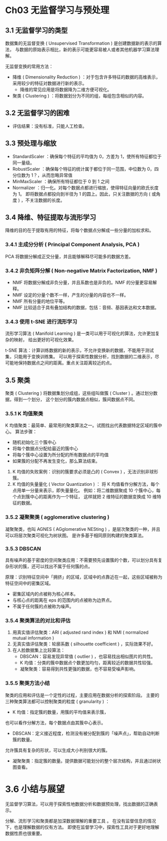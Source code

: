 # Ch03 无监督学习与预处理

## 3.1 无监督学习的类型

数据集的无监督变换 ( Unsupervised Transformation ) 是创建数据新的表示的算法，
与数据的原始表示相比，新的表示可能更容易被人或者其他机器学习算法理解。

无监督变换的常用方法：

-   降维 ( Dimensionality Reduction ) ：对于包含许多特征的数据的高维表示，
采用较少的特征对数据进行新的表示。
    -   降维的常见应用是将数据降为二维方便可视化。
-   聚类 ( Clustering ) ：将数据划分为不同的组，每组包含相似的内容。

## 3.2 无监督学习的困难

-   评估结果：没有标准，只能人工检查。

## 3.3 预处理与缩放

-   StandardScaler    ：确保每个特征的平均值为 0，方差为 1，使所有特征都位于同一量级。
-   RobustScaler      ：确保每个特征的统计属于都位于同一范围，中位数为 0，四分位数为 1？，从而忽略异常值
-   MinMaxScaler      ：确保所有特征都位于 0 到 1 之间
-   Normalizer        ：归一化。对每个数据点都进行缩放，使得特征向量的欧氏长度为 1。
即将数据点都投向到半径为 1 的圆上。因此，只关注数据的方向 ( 或角度 ) ，不关注数据的长度。

## 3.4 降维、特征提取与流形学习

降维的目的在于提取有用的特征，将每个数据点分解成一些分量的加权求和。

### 3.4.1 主成分分析 ( Principal Component Analysis, PCA )

PCA 将数据分解成正交分量，并且能够解释尽可能多的数据方差。

### 3.4.2 非负矩阵分解 ( Non-negative Matrix Factorization, NMF )

-   NMF 将数据分解成非负分量，并且系数也是非负的。NMF 的分量更容易解释。
-   NMF 设定的分量个数不一样，产生的分量的内容也不一样。
-   NMF 所有分量的地位平等。
-   NMF 比较适合于具有叠加结构的数据，包括：音频、基因表达和文本数据。

### 3.4.3 使用 t-SNE 进行流形学习

流形学习算法 ( Manifold Learning ) 是一类可以用于可视化的算法，允许更加复杂的映射，
给出更好的可视化效果。

t-SNE 算法：计算训练数据的新的表示，不允许变换新的数据，不能用于测试集，只能用于变换训练集。
可以用于探索性数据分析，找到数据的二维表示，尽可能地保持数据点之间的距离。重点关注距离较近的点。

## 3.5 聚类

聚类 ( Clustering ) 将数据集划分成组，这些组叫做簇 ( Cluster ) 。通过划分数据，得到一个划分，
这个划分的簇内数据点相似，簇间数据点不同。

### 3.5.1 K 均值聚类

K 均值聚类：最简单、最常用的聚类算法之一。试图找出代表数据特定区域的簇中心。
算法步骤：
  
-   随机初始化三个簇中心
-   将每个数据点分配给最近的簇中心
-   将每个簇中心设置为所分配的所有数据点的平均值
-   如果簇的分配不再发生变化，那么算法结束。

1.  K 均值的失败案例：识别的簇要求必须是凸的 ( Convex ) ，无法识别非球形簇。
2.  K 均值的失量量化 ( Vector Quantization ) ：
将 K 均值看作分解方法，每个点用单一分量来表示，即失量量化。
例如：将二维数据聚成 10 个簇中心，每个点到簇中心的距离作为一个特征，
这样就把 2 维特征的数据变换成 10 维特征的数据。

### 3.5.2 凝聚聚类 ( agglomerative clustering )

凝聚聚类，也叫 AGNES ( AGglomerative NESting ) ，是层次聚类的一种，并且可以将层次聚类可视化为树状图。
是许多基于相同原则构建的聚类算法。

### 3.5.3 DBSCAN

具有噪声的基于密度的空间聚类应用：不需要预先设置簇的个数，可以划分具有复杂形状的簇，还可以找出不属于任何簇的点。

原理：识别特征空间中「拥挤」的区域，区域中的点靠近在一起，这些区域被称为特征空间中的密集区域。

-   密集区域内的点被称为核心样本。
-   与核心点的距离在 eps 的范围内的点被称为边界点。
-   不属于任何簇的点被称为噪声。

### 3.5.4 聚类算法的对比和评估

1.  用真实值评估聚类：ARI ( adjusted rand index ) 和 NMI ( normalized mutual information )
2.  无真实值评估聚类：轮廓系数 ( silhouette coefficient ) ，实际效果不好。
3.  在人脸数据集上比较算法：
    -   DBSCAN：容易发现异常值 ( outlier ) ，也容易找出相似图片的共性。
    -   K 均值：分类的簇中数据点个数更加均匀，距离较近的数据共性较强。
    -   凝聚聚类：容易得到共性更强的数据，也不容易受噪声影响。

### 3.5.5 聚类方法小结

聚类的应用和评估是一个定性的过程，主要应用在数据分析的探索阶段。
主要的三种聚类算法都可以控制聚类的粒度 ( granularity ) ：

-   K 均值：指定簇的数量，用簇的平均值来表示簇，

也可以看作分解方法，每个数据点由其簇中心表示。

-   DBSCAN：定义接近程度，检测没有被分配到簇的「噪声点」，帮助自动判断簇的数量。

允许簇具有复杂的形状，可以生成大小判别很大的簇。

-   凝聚聚类：指定簇的数量。提供数据可能划分的整个层次结构，并且通过树状图查看。

# 3.6 小结与展望

无监督学习算法，可以用于探索性地数据分析和数据预处理，找出数据的正确表示。

分解、流形学习和聚类都是加深数据理解的重要工具 。
在没有监督信息的情况下，也是理解数据的仅有方法。
即使在监督学习中，探索性工具对于更好地理解数据性质也很重要。
